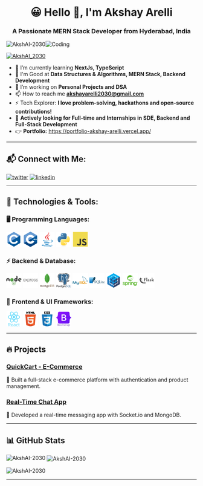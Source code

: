 <h1 align="center">😀 Hello 👋, I'm Akshay Arelli</h1>
<h3 align="center">A Passionate MERN Stack Developer from Hyderabad, India</h3>

<img align="right" alt="Coding" width="400" src="https://media.giphy.com/media/qgQUggAC3Pfv687qPC/giphy.gif">

<p align="left"> <img src="https://komarev.com/ghpvc/?username=AkshAI-2030&label=Profile%20views&color=0e75b6&style=flat" alt="AkshAI-2030" /> </p>

<p align="left"> <a href="https://twitter.com/AkshAI_2030" target="blank"><img src="https://img.shields.io/twitter/follow/AkshAI_2030?logo=twitter&style=for-the-badge" alt="AkshAI_2030" /></a> </p>

- 🌱 I’m currently learning **NextJs, TypeScript**
- 💬 I'm Good at **Data Structures & Algorithms, MERN Stack, Backend Development**
- 🚀 I’m working on **Personal Projects and DSA**
- 📫 How to reach me **akshayarelli2030@gmail.com**
- ⚡ Tech Explorer: **I love problem-solving, hackathons and open-source contributions!**
- 🧐 **Actively looking for Full-time and Internships in SDE, Backend and Full-Stack Development**
- 👉 **Portfolio:** https://portfolio-akshay-arelli.vercel.app/
---

## 📬 Connect with Me:
<p align="left">
<a href="https://twitter.com/AkshAI_2030" target="blank"><img align="center" src="https://raw.githubusercontent.com/rahuldkjain/github-profile-readme-generator/master/src/images/icons/Social/twitter.svg" alt="twitter" height="30" width="40" /></a>
<a href="https://linkedin.com/in/akshay-arelli-b5476b32a/" target="blank"><img align="center" src="https://raw.githubusercontent.com/rahuldkjain/github-profile-readme-generator/master/src/images/icons/Social/linked-in-alt.svg" alt="linkedin" height="30" width="40" /></a>
</p>

---

## 🚀 Technologies & Tools:
### 🖥️ Programming Languages:
<p align="left">
  <img src="https://raw.githubusercontent.com/devicons/devicon/master/icons/c/c-original.svg" alt="C" width="40" height="40"/>
  <img src="https://raw.githubusercontent.com/devicons/devicon/master/icons/cplusplus/cplusplus-original.svg" alt="C++" width="40" height="40"/>
  <img src="https://raw.githubusercontent.com/devicons/devicon/master/icons/java/java-original.svg" alt="Java" width="40" height="40"/>
  <img src="https://raw.githubusercontent.com/devicons/devicon/master/icons/python/python-original.svg" alt="Python" width="40" height="40"/>
  <img src="https://raw.githubusercontent.com/devicons/devicon/master/icons/javascript/javascript-original.svg" alt="JavaScript" width="40" height="40"/>
</p>

### ⚡ Backend & Database:
<p align="left">
  <img src="https://raw.githubusercontent.com/devicons/devicon/master/icons/nodejs/nodejs-original-wordmark.svg" alt="Node.js" width="40" height="40"/>
  <img src="https://raw.githubusercontent.com/devicons/devicon/master/icons/express/express-original-wordmark.svg" alt="Express.js" width="40" height="40"/>
  <img src="https://raw.githubusercontent.com/devicons/devicon/master/icons/mongodb/mongodb-original-wordmark.svg" alt="MongoDB" width="40" height="40"/>
  <img src="https://raw.githubusercontent.com/devicons/devicon/master/icons/postgresql/postgresql-original-wordmark.svg" alt="PostgreSQL" width="40" height="40"/>
  <img src="https://raw.githubusercontent.com/devicons/devicon/master/icons/mysql/mysql-original-wordmark.svg" alt="MySQL" width="40" height="40"/>
  <img src="https://raw.githubusercontent.com/devicons/devicon/master/icons/sqlite/sqlite-original-wordmark.svg" alt="SQLite" width="40" height="40"/>
  <img src="https://raw.githubusercontent.com/devicons/devicon/master/icons/sequelize/sequelize-original.svg" alt="Sequelize" width="40" height="40"/>
  <img src="https://raw.githubusercontent.com/devicons/devicon/master/icons/spring/spring-original-wordmark.svg" alt="Spring" width="40" height="40"/>
  <img src="https://raw.githubusercontent.com/devicons/devicon/master/icons/flask/flask-original-wordmark.svg" alt="Flask" width="40" height="40"/>
</p>

### 🎨 Frontend & UI Frameworks:
<p align="left">
  <img src="https://raw.githubusercontent.com/devicons/devicon/master/icons/react/react-original-wordmark.svg" alt="React" width="40" height="40"/>
  <img src="https://raw.githubusercontent.com/devicons/devicon/master/icons/html5/html5-original-wordmark.svg" alt="HTML5" width="40" height="40"/>
  <img src="https://raw.githubusercontent.com/devicons/devicon/master/icons/css3/css3-original-wordmark.svg" alt="CSS3" width="40" height="40"/>
  <img src="https://raw.githubusercontent.com/devicons/devicon/master/icons/bootstrap/bootstrap-original-wordmark.svg" alt="Bootstrap" width="40" height="40"/>
</p>

---

## 🔥 Projects
### [QuickCart - E-Commerce](https://akshayarelli.ccbp.tech/login)
🛒 Built a full-stack e-commerce platform with authentication and product management.

### [Real-Time Chat App](https://real-time-chat-app-frontend-ashen.vercel.app/)
💬 Developed a real-time messaging app with Socket.io and MongoDB.

---

## 📊 GitHub Stats
<p><img align="left" src="https://github-readme-stats.vercel.app/api/top-langs?username=AkshAI-2030&show_icons=true&locale=en&layout=compact" alt="AkshAI-2030" /></p>

<p>&nbsp;<img align="center" src="https://github-readme-stats.vercel.app/api?username=AkshAI-2030&show_icons=true&locale=en" alt="AkshAI-2030" /></p>

<p><img align="center" src="https://github-readme-streak-stats.herokuapp.com/?user=AkshAI-2030&" alt="AkshAI-2030" /></p>

---
